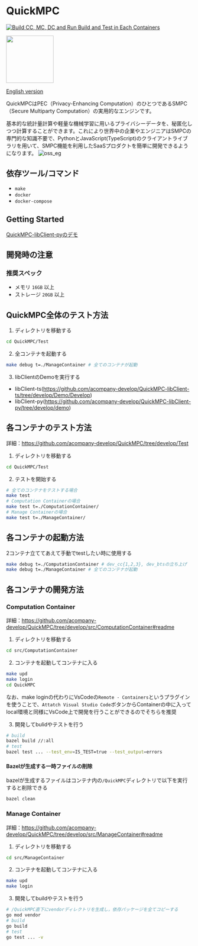 # QuickMPC
[![Build CC, MC, DC and Run Build and Test in Each Containers](https://github.com/acompany-develop/QuickMPC/actions/workflows/develop.yml/badge.svg)](https://github.com/acompany-develop/QuickMPC/actions/workflows/develop.yml)

<img src="https://user-images.githubusercontent.com/1694907/182115030-90fda7cf-068a-48bb-ba50-ee12be6af0b4.png" width=128>

[English version](./README.md)

QuickMPCはPEC（Privacy-Enhancing Computation）のひとつであるSMPC（Secure Multiparty Computation）の実用的なエンジンです。

基本的な統計量計算や軽量な機械学習に用いるプライバシーデータを、秘匿化しつつ計算することができます。これにより世界中の企業やエンジニアはSMPCの専門的な知識不要で、PythonとJavaScript(TypeScript)のクライアントライブラリを用いて、SMPC機能を利用したSaaSプロダクトを簡単に開発できるようになります。
![oss_eg](https://user-images.githubusercontent.com/1694907/182254973-ee3092a6-ee28-49bb-aaf6-637225271a0b.png)

## 依存ツール/コマンド
- `make`
- `docker`
- `docker-compose`

## Getting Started
[QuickMPC-libClient-pyのデモ](https://github.com/acompany-develop/QuickMPC-libClient-py/tree/develop/demo/README.md)

## 開発時の注意
### 推奨スペック

- メモリ `16GB` 以上
- ストレージ `20GB` 以上
## QuickMPC全体のテスト方法
1. ディレクトリを移動する
```sh
cd QuickMPC/Test
```
2. 全コンテナを起動する
```sh
make debug t=./ManageContainer # 全てのコンテナが起動
```
3. libClientのDemoを実行する
- libClient-ts(https://github.com/acompany-develop/QuickMPC-libClient-ts/tree/develop/Demo/Develop)
- libClient-py(https://github.com/acompany-develop/QuickMPC-libClient-py/tree/develop/demo)

## 各コンテナのテスト方法
詳細：https://github.com/acompany-develop/QuickMPC/tree/develop/Test
1. ディレクトリを移動する
```sh
cd QuickMPC/Test
```
2. テストを開始する
```sh
# 全てのコンテナをテストする場合
make test
# Computation Containerの場合
make test t=./ComputationContainer/
# Manage Containerの場合
make test t=./ManageContainer/
```

## 各コンテナの起動方法
2コンテナ立ててあえて手動でtestしたい時に使用する
```sh
make debug t=./ComputationContainer # dev_cc{1,2,3}, dev_btsの立ち上げ
make debug t=./ManageContainer # 全てのコンテナが起動
```

## 各コンテナの開発方法
### Computation Container
詳細：https://github.com/acompany-develop/QuickMPC/tree/develop/src/ComputationContainer#readme
1. ディレクトリを移動する
```sh
cd src/ComputationContainer
```
2. コンテナを起動してコンテナに入る
```sh
make upd
make login
cd QuickMPC
```
なお、make loginの代わりにVsCodeの`Remote - Containers`というプラグインを使うことで、`Attatch Visual Studio Code`ボタンからContainerの中に入ってlocal環境と同様にVsCode上で開発を行うことができるのでそちらを推奨

3. 開発してbulidやテストを行う
```sh
# build
bazel build //:all
# test
bazel test ... --test_env=IS_TEST=true --test_output=errors
```

#### Bazelが生成する一時ファイルの削除
bazelが生成するファイルはコンテナ内の`/QuickMPC`ディレクトリで以下を実行すると削除できる

```
bazel clean
```

### Manage Container

詳細：https://github.com/acompany-develop/QuickMPC/tree/develop/src/ManageContainer#readme
1. ディレクトリを移動する
```sh
cd src/ManageContainer
```
2. コンテナを起動してコンテナに入る
```sh
make upd
make login
```
3. 開発してbuildやテストを行う
```sh
# /QuickMPC直下にvendorディレクトリを生成し，依存パッケージを全てコピーする
go mod vendor
# build
go build
# test
go test ... -v
```

